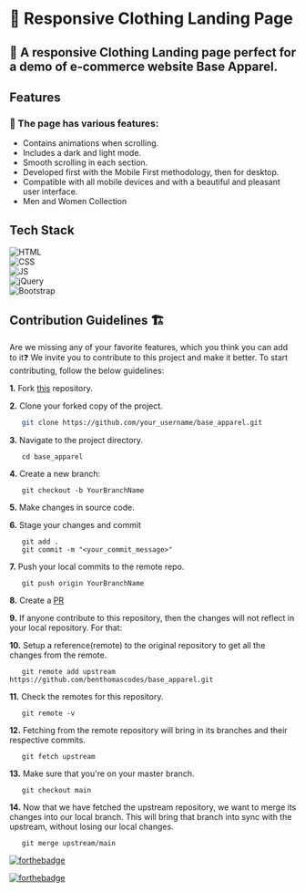 
#  🧥 Responsive Clothing Landing Page

## 👕 A responsive Clothing Landing page perfect for a demo of e-commerce website Base Apparel.


## Features
### 🎨 The page has various features:
- Contains animations when scrolling.
- Includes a dark and light mode.
- Smooth scrolling in each section.
- Developed first with the Mobile First methodology, then for desktop.
- Compatible with all mobile devices and with a beautiful and pleasant user interface.
- Men and Women Collection
## Tech Stack

![HTML](https://img.shields.io/badge/html5%20-%23E34F26.svg?&style=for-the-badge&logo=html5&logoColor=white)   
![CSS](https://img.shields.io/badge/css3%20-%231572B6.svg?&style=for-the-badge&logo=css3&logoColor=white)   
![JS](https://img.shields.io/badge/javascript%20-%23323330.svg?&style=for-the-badge&logo=javascript&logoColor=%23F7DF1E)   
![jQuery](https://img.shields.io/badge/jquery-%230769AD.svg?style=for-the-badge&logo=jquery&logoColor=white)   
![Bootstrap](https://img.shields.io/badge/bootstrap-%23563D7C.svg?style=for-the-badge&logo=bootstrap&logoColor=white)   
## Contribution Guidelines 🏗

Are we missing any of your favorite features, which you think you can add to it❓ We invite you to contribute to this project and make it better. 
To start contributing, follow the below guidelines: 

**1.**  Fork [this](https://github.com/benthomascodes/base_apparel) repository.

**2.**  Clone your forked copy of the project.

```bash
   git clone https://github.com/your_username/base_apparel.git
```

**3.** Navigate to the project directory.
```
   cd base_apparel

```

**4.** Create a new branch:
```
   git checkout -b YourBranchName
```

**5.** Make changes in source code.

**6.** Stage your changes and commit

```
   git add .
   git commit -m "<your_commit_message>"
```

**7.** Push your local commits to the remote repo.

```
   git push origin YourBranchName
```

**8.** Create a [PR](https://help.github.com/en/github/collaborating-with-issues-and-pull-requests/creating-a-pull-request)

**9.** If anyone contribute to this repository, then the changes will not reflect in your local repository. For that:

**10.** Setup a reference(remote) to the original repository to get all the changes from the remote.
```
   git remote add upstream  https://github.com/benthomascodes/base_apparel.git
```

**11.** Check the remotes for this repository.
```
   git remote -v
```

**12.** Fetching from the remote repository will bring in its branches and their respective commits.
```
   git fetch upstream
```

**13.** Make sure that you're on your master branch.
```
   git checkout main
```

**14.** Now that we have fetched the upstream repository, we want to merge its changes into our local branch. This will bring that branch into sync with the upstream, without losing our local changes.
```
   git merge upstream/main
```

 
[![forthebadge](https://forthebadge.com/images/badges/built-by-developers.svg)](https://forthebadge.com)


[![forthebadge](https://forthebadge.com/images/badges/built-with-love.svg)](https://forthebadge.com)
